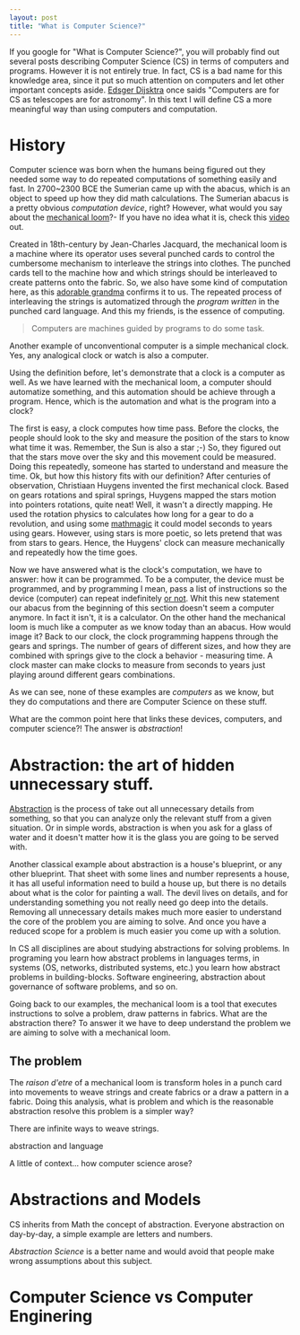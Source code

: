 ```yaml
---
layout: post
title: "What is Computer Science?"
---
```


If you google for "What is Computer Science?", you will probably find out
several posts describing Computer Science (CS) in terms of computers and
programs.  However it is not entirely true. In fact, CS is a bad name for this
knowledge area, since it put so much attention on computers and let other
important concepts aside. [Edsger
Dijsktra](https://en.wikipedia.org/wiki/Edsger_W._Dijkstra) once saids
"Computers are for CS as telescopes are for astronomy". In this text I will
define CS a more meaningful way than using computers and computation.

# History

Computer science was born when the humans being figured out they needed some way
to do repeated computations of something easily and fast. In 2700~2300 BCE the
Sumerian came up with the abacus, which is an object to speed up how they did
math calculations.  The Sumerian abacus is a pretty obvious _computation
device_, right? However, what would you say about the [mechanical
loom](https://www.scientificamerican.com/article/the-mechanical-loom/)?- If you
have no idea what it is, check this
[video](https://www.youtube.com/watch?v=K6NgMNvK52A) out.

Created in 18th-century by Jean-Charles Jacquard, the mechanical loom is a
machine where its operator uses several punched cards to control the cumbersome
mechanism to interleave the strings into clothes. The punched cards tell to the
machine how and which strings should be interleaved to create patterns onto the
fabric. So, we also have some kind of computation here, as this [adorable
grandma](https://www.youtube.com/watch?v=MQzpLLhN0fY) confirms it to us. The
repeated process of interleaving the strings is automatized through the _program
written_ in the punched card language. And this my friends, is the essence of
computing.

> Computers are machines guided by programs to do some task.

Another example of unconventional computer is a simple mechanical clock. Yes,
any analogical clock or watch is also a computer.

Using the definition before, let's demonstrate that a clock is a computer as
well.  As we have learned with the mechanical loom, a computer should automatize
something, and this automation should be achieve through a program. Hence, which
is the automation and what is the program into a clock?

The first is easy, a clock computes how time pass. Before the clocks, the people
should look to the sky and measure the position of the stars to know what time
it was. Remember, the Sun is also a star ;-) So, they figured out that the stars
move over the sky and this movement could be measured. Doing this repeatedly,
someone has started to understand and measure the time. Ok, but how this history
fits with our definition? After centuries of observation, Christiaan Huygens
invented the first mechanical clock. Based on gears rotations and spiral
springs, Huygens mapped the stars motion into pointers rotations, quite neat!
Well, it wasn't a directly mapping. He used the rotation physics to calculates
how long for a gear to do a revolution, and using some
[mathmagic](https://www.youtube.com/watch?v=U_ZHsk0-eF0) it could model seconds
to years using gears. However, using stars is more poetic, so lets pretend that
was from stars to gears. Hence, the Huygens' clock can measure mechanically and
repeatedly how the time goes.

Now we have answered what is the clock's computation, we have to answer: how it
can be programmed. To be a computer, the device must be programmed, and by
programming I mean, pass a list of instructions so the device (computer) can
repeat indefinitely [or not](https://en.wikipedia.org/wiki/Halting_problem).
Whit this new statement our abacus from the beginning of this section doesn't
seem a computer anymore. In fact it isn't, it is a calculator. On the other hand
the mechanical loom is much like a computer as we know today than an abacus. How
would image it?  Back to our clock, the clock programming happens through the
gears and springs.  The number of gears of different sizes, and how they are
combined with springs give to the clock a behavior - measuring time. A clock
master can make clocks to measure from seconds to years just playing around
different gears combinations.

As we can see, none of these examples are _computers_ as we know, but they do
computations and there are Computer Science on these stuff.

What are the common point here that links these devices, computers, and computer
science?! The answer is _abstraction_!

# Abstraction: the art of hidden unnecessary stuff.

[Abstraction](https://en.wikipedia.org/wiki/Abstraction) is the process of take
out all unnecessary details from something, so that you can analyze only the
relevant stuff from a given situation. Or in simple words, abstraction is when
you ask for a glass of water and it doesn't matter how it is the glass you are
going to be served with.

Another classical example about abstraction is a house's blueprint, or any other
blueprint. That sheet with some lines and number represents a house, it has all
useful information need to build a house up, but there is no details about what
is the color for painting a wall. The devil lives on details, and for
understanding something you not really need go deep into the details. Removing
all unnecessary details makes much more easier to understand the core of the
problem you are aiming to solve. And once you have a reduced scope for a problem
is much easier you come up with a solution.

In CS all disciplines are about studying abstractions for solving problems. In
programing you learn how abstract problems in languages terms, in systems (OS,
networks, distributed systems, etc.) you learn how abstract problems in
building-blocks. Software engineering, abstraction about governance  of software
problems, and so on.

Going back to our examples, the mechanical loom is a tool that executes
instructions to solve a problem, draw patterns in fabrics. What are the
abstraction there? To answer it we have to deep understand the problem we are
aiming to solve with a mechanical loom.

## The problem

The _raison d'etre_ of a mechanical loom is transform holes in a punch card into
movements to weave strings and create fabrics or a draw a pattern in a fabric.
Doing this analysis, what is problem and which is the reasonable abstraction
resolve this problem is a simpler way?

There are infinite ways to weave strings. 

abstraction and language

A little of context...
how computer science arose?

# Abstractions and Models

CS inherits from Math the concept of abstraction. Everyone abstraction on
day-by-day, a simple example are letters and numbers.

*Abstraction Science* is a better name and would avoid
that people make wrong assumptions about this subject.

# Computer Science vs Computer Enginering
